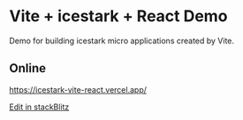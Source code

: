 # Vite + icestark + React Demo

Demo for building icestark micro applications created by Vite.

## Online

https://icestark-vite-react.vercel.app/


[Edit in stackBlitz](https://stackblitz.com/edit/github-kpsfcv)

